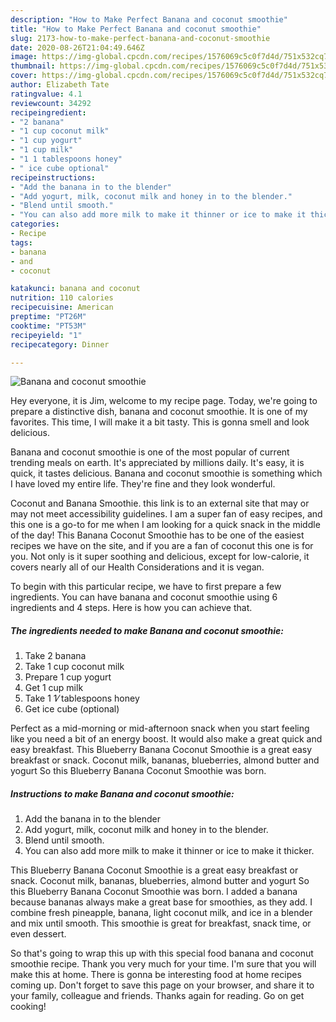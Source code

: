 ```yaml
---
description: "How to Make Perfect Banana and coconut smoothie"
title: "How to Make Perfect Banana and coconut smoothie"
slug: 2173-how-to-make-perfect-banana-and-coconut-smoothie
date: 2020-08-26T21:04:49.646Z
image: https://img-global.cpcdn.com/recipes/1576069c5c0f7d4d/751x532cq70/banana-and-coconut-smoothie-recipe-main-photo.jpg
thumbnail: https://img-global.cpcdn.com/recipes/1576069c5c0f7d4d/751x532cq70/banana-and-coconut-smoothie-recipe-main-photo.jpg
cover: https://img-global.cpcdn.com/recipes/1576069c5c0f7d4d/751x532cq70/banana-and-coconut-smoothie-recipe-main-photo.jpg
author: Elizabeth Tate
ratingvalue: 4.1
reviewcount: 34292
recipeingredient:
- "2 banana"
- "1 cup coconut milk"
- "1 cup yogurt"
- "1 cup milk"
- "1 1 tablespoons honey"
- " ice cube optional"
recipeinstructions:
- "Add the banana in to the blender"
- "Add yogurt, milk, coconut milk and honey in to the blender."
- "Blend until smooth."
- "You can also add more milk to make it thinner or ice to make it thicker."
categories:
- Recipe
tags:
- banana
- and
- coconut

katakunci: banana and coconut 
nutrition: 110 calories
recipecuisine: American
preptime: "PT26M"
cooktime: "PT53M"
recipeyield: "1"
recipecategory: Dinner

---
```



![Banana and coconut smoothie](https://img-global.cpcdn.com/recipes/1576069c5c0f7d4d/751x532cq70/banana-and-coconut-smoothie-recipe-main-photo.jpg)

Hey everyone, it is Jim, welcome to my recipe page. Today, we're going to prepare a distinctive dish, banana and coconut smoothie. It is one of my favorites. This time, I will make it a bit tasty. This is gonna smell and look delicious.

Banana and coconut smoothie is one of the most popular of current trending meals on earth. It's appreciated by millions daily. It's easy, it is quick, it tastes delicious. Banana and coconut smoothie is something which I have loved my entire life. They're fine and they look wonderful.

Coconut and Banana Smoothie. this link is to an external site that may or may not meet accessibility guidelines. I am a super fan of easy recipes, and this one is a go-to for me when I am looking for a quick snack in the middle of the day! This Banana Coconut Smoothie has to be one of the easiest recipes we have on the site, and if you are a fan of coconut this one is for you. Not only is it super soothing and delicious, except for low-calorie, it covers nearly all of our Health Considerations and it is vegan.


To begin with this particular recipe, we have to first prepare a few ingredients. You can have banana and coconut smoothie using 6 ingredients and 4 steps. Here is how you can achieve that.

<!--inarticleads1-->

##### The ingredients needed to make Banana and coconut smoothie:

1. Take 2 banana
1. Take 1 cup coconut milk
1. Prepare 1 cup yogurt
1. Get 1 cup milk
1. Take 1 1⁄ tablespoons honey
1. Get  ice cube (optional)


Perfect as a mid-morning or mid-afternoon snack when you start feeling like you need a bit of an energy boost. It would also make a great quick and easy breakfast. This Blueberry Banana Coconut Smoothie is a great easy breakfast or snack. Coconut milk, bananas, blueberries, almond butter and yogurt So this Blueberry Banana Coconut Smoothie was born. 

<!--inarticleads2-->

##### Instructions to make Banana and coconut smoothie:

1. Add the banana in to the blender
1. Add yogurt, milk, coconut milk and honey in to the blender.
1. Blend until smooth.
1. You can also add more milk to make it thinner or ice to make it thicker.


This Blueberry Banana Coconut Smoothie is a great easy breakfast or snack. Coconut milk, bananas, blueberries, almond butter and yogurt So this Blueberry Banana Coconut Smoothie was born. I added a banana because bananas always make a great base for smoothies, as they add. I combine fresh pineapple, banana, light coconut milk, and ice in a blender and mix until smooth. This smoothie is great for breakfast, snack time, or even dessert. 

So that's going to wrap this up with this special food banana and coconut smoothie recipe. Thank you very much for your time. I'm sure that you will make this at home. There is gonna be interesting food at home recipes coming up. Don't forget to save this page on your browser, and share it to your family, colleague and friends. Thanks again for reading. Go on get cooking!
